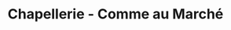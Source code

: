 ---
title: "Chapellerie - Comme au Marché"
url: /saint-martin-de-re/chapellerie-comme-au-marche/
shop: vêtements
---